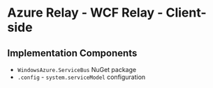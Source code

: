 ﻿# Azure Relay - WCF Relay - Client-side

## Implementation Components
* `WindowsAzure.ServiceBus` NuGet package
* `.config` - `system.serviceModel` configuration


